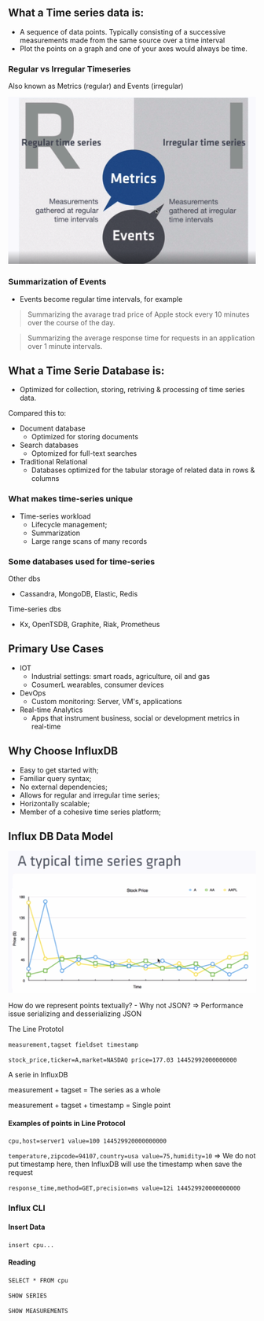 ## What a Time series data is:

- A sequence of data points. Typically consisting of a successive measurements made from the same source over a time interval
- Plot the points on a graph and one of your axes would always be time.

### Regular vs Irregular Timeseries

Also known as Metrics (regular) and Events (irregular)

![Metrics and Events](./metrics-and-events.png)

### Summarization of Events

- Events become regular time intervals, for example

> Summarizing the avarage trad price of Apple stock every 10 minutes over the course of the day.

> Summarizing the average response time for requests in an application over 1 minute intervals.

## What a Time Serie Database is:

- Optimized for collection, storing, retriving & processing of time series data.

Compared this to:
- Document database
    - Optimized for storing documents
- Search databases
    - Optomized for full-text searches
- Traditional Relational
    - Databases optimized for the tabular storage of related data in rows & columns

### What makes time-series unique

- Time-series workload
    - Lifecycle management;
    - Summarization
    - Large range scans of many records

### Some databases used for time-series

Other dbs
- Cassandra, MongoDB, Elastic, Redis

Time-series dbs
- Kx, OpenTSDB, Graphite, Riak, Prometheus

## Primary Use Cases

- IOT
    - Industrial settings: smart roads, agriculture, oil and gas
    - CosumerL wearables, consumer devices
- DevOps
    - Custom monitoring: Server, VM's, applications
- Real-time Analytics
    - Apps that instrument business, social or development metrics in real-time

## Why Choose InfluxDB

- Easy to get started with;
- Familiar query syntax;
- No external dependencies;
- Allows for regular and irregular time series;
- Horizontally scalable;
- Member of a cohesive time series platform;

## Influx DB Data Model

![](data-model.png)

How do we represent points textually? - Why not JSON? => Performance issue serializing and desserializing JSON

The Line Prototol

`measurement,tagset fieldset timestamp`

`stock_price,ticker=A,market=NASDAQ price=177.03 14452992000000000`

A serie in InfluxDB

measurement + tagset = The series as a whole

measurement + tagset + timestamp = Single point

#### Examples of points in Line Protocol

`cpu,host=server1 value=100 144529920000000000`

`temperature,zipcode=94107,country=usa value=75,humidity=10` => We do not put timestamp here, then InfluxDB will use the timestamp when save the request

`response_time,method=GET,precision=ms value=12i 144529920000000000`

### Influx CLI

#### Insert Data

`insert cpu...`

#### Reading

`SELECT * FROM cpu`

`SHOW SERIES`

`SHOW MEASUREMENTS`